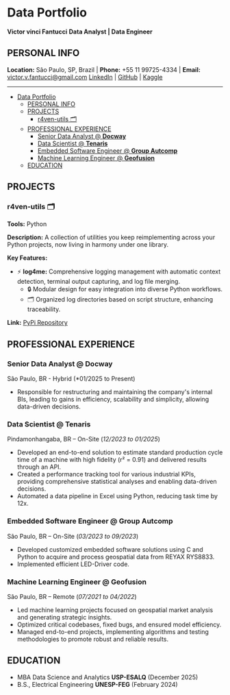 # Data Portfolio

**Victor vinci Fantucci**
**Data Analyst | Data Engineer**

## PERSONAL INFO

**Location:** São Paulo, SP, Brazil | **Phone:** +55 11 99725-4334 | **Email:** victor.v.fantucci@gmail.com
[LinkedIn](https://www.linkedin.com/in/victor-vinci-fantucci) | [GitHub](https://github.com/VictorFantucci) | [Kaggle](https://www.kaggle.com/victorvincifantucci)

---

- [Data Portfolio](#data-portfolio)
  - [PERSONAL INFO](#personal-info)
  - [PROJECTS](#projects)
    - [r4ven-utils 🗂️](#r4ven-utils-️)
  - [PROFESSIONAL EXPERIENCE](#professional-experience)
    - [Senior Data Analyst @ **Docway**](#senior-data-analyst--docway)
    - [Data Scientist @ **Tenaris**](#data-scientist--tenaris)
    - [Embedded Software Engineer @ **Group Autcomp**](#embedded-software-engineer--group-autcomp)
    - [Machine Learning Engineer @ **Geofusion**](#machine-learning-engineer--geofusion)
  - [EDUCATION](#education)

## PROJECTS

### r4ven-utils 🗂️
**Tools:** Python

**Description:** A collection of utilities you keep reimplementing across your Python projects, now living in harmony under one library.

**Key Features:**

- ⚡ **log4me:** Comprehensive logging management with automatic context detection, terminal output capturing, and log file merging.
  - 🔒 Modular design for easy integration into diverse Python workflows.
  - 🗂️ Organized log directories based on script structure, enhancing traceability.

**Link:** [PyPi Repository](https://pypi.org/project/r4ven-utils/)

## PROFESSIONAL EXPERIENCE

### Senior Data Analyst @ **Docway**
São Paulo, BR - Hybrid (*01/2025 to Present)

- Responsible for restructuring and maintaining the company's internal BIs, leading to gains in efficiency, scalability and simplicity, allowing data-driven decisions.

### Data Scientist @ **Tenaris**
Pindamonhangaba, BR – On-Site  (*12/2023 to 01/2025*)

- Developed an end-to-end solution to estimate standard production cycle time of a machine with high fidelity (r² = 0.91) and delivered results through an API.
- Created a performance tracking tool for various industrial KPIs, providing comprehensive statistical analyses and enabling data-driven decisions.
- Automated a data pipeline in Excel using Python, reducing task time by 12x.

### Embedded Software Engineer @ **Group Autcomp**
São Paulo, BR – On-Site  (*03/2023 to 09/2023*)

- Developed customized embedded software solutions using C and Python to acquire and process geospatial data from REYAX RYS8833.
- Implemented efficient LED-Driver code.

### Machine Learning Engineer @ **Geofusion**
São Paulo, BR – Remote  (*07/2021 to 04/2022*)

- Led machine learning projects focused on geospatial market analysis and generating strategic insights.
- Optimized critical codebases, fixed bugs, and ensured model efficiency.
- Managed end-to-end projects, implementing algorithms and testing methodologies to promote robust and reliable results.

## EDUCATION
- MBA Data Science and Analytics **USP-ESALQ** (December 2025)
- B.S., Electrical Engineering **UNESP-FEG**  (February 2024)
